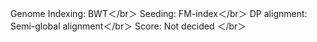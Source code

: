 Genome Indexing: BWT＜/br＞
Seeding: FM-index＜/br＞
DP alignment: Semi-global alignment＜/br＞
Score: Not decided ＜/br＞